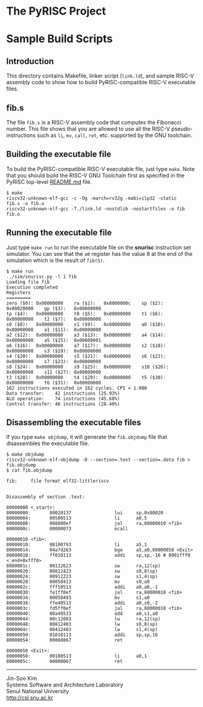 # The PyRISC Project
# Sample Build Scripts

## Introduction

This directory contains Makefile, linker script (`link.ld`), and sample RISC-V assembly code to show how to build PyRISC-compatible RISC-V executable files.

## fib.s

The file `fib.s` is a RISC-V assembly code that computes the Fibonacci number. This file shows that you are allowed to use all the RISC-V pseudo-instructions such as `li`, `mv`, `call`, `ret`, etc. supported by the GNU toolchain.

## Building the executable file

To build the PyRISC-compatible RISC-V executable file, just type `make`. Note that you should build the RISC-V GNU Toolchain first as specified in the PyRISC top-level [README.md](https://github.com/snu-csl/pyrisc/blob/master/README.md) file.

```
$ make
riscv32-unknown-elf-gcc -c -Og -march=rv32g -mabi=ilp32 -static   fib.s -o fib.o
riscv32-unknown-elf-gcc -T./link.ld -nostdlib -nostartfiles -o fib fib.o
```

## Running the executable file

Just type `make run` to run the executable file on the __snurisc__ instruction set simulator. You can see that the `a0` register has the value 8 at the end of the simulation which is the result of `fib(5)`.

```
$ make run
../sim/snurisc.py -l 1 fib
Loading file fib
Execution completed
Registers
=========
zero ($0): 0x00000000    ra ($1):   0x8000000c    sp ($2):   0x80020000    gp ($3):   0x00000000
tp ($4):   0x00000000    t0 ($5):   0x00000000    t1 ($6):   0x00000000    t2 ($7):   0x00000000
s0 ($8):   0x00000000    s1 ($9):   0x00000000    a0 ($10):  0x00000008    a1 ($11):  0x00000000
a2 ($12):  0x00000000    a3 ($13):  0x00000000    a4 ($14):  0x00000000    a5 ($15):  0x00000001
a6 ($16):  0x00000000    a7 ($17):  0x00000000    s2 ($18):  0x00000000    s3 ($19):  0x00000000
s4 ($20):  0x00000000    s5 ($21):  0x00000000    s6 ($22):  0x00000000    s7 ($23):  0x00000000
s8 ($24):  0x00000000    s9 ($25):  0x00000000    s10 ($26): 0x00000000    s11 ($27): 0x00000000
t3 ($28):  0x00000000    t4 ($29):  0x00000000    t5 ($30):  0x00000000    t6 ($31):  0x00000000
162 instructions executed in 162 cycles. CPI = 1.000
Data transfer:    42 instructions (25.93%)
ALU operation:    74 instructions (45.68%)
Control transfer: 46 instructions (28.40%)
```

## Disassembling the executable files

If you type `make objdump`, it will generate the `fib.objdump` file that disassembles the executable file.

```
$ make objdump
riscv32-unknown-elf-objdump -D --section=.text --section=.data fib > fib.objdump
$ cat fib.objdump

fib:     file format elf32-littleriscv


Disassembly of section .text:

80000000 <_start>:
80000000:       80020137                lui     sp,0x80020
80000004:       00500513                li      a0,5
80000008:       008000ef                jal     ra,80000010 <fib>
8000000c:       00000073                ecall

80000010 <fib>:
80000010:       00100793                li      a5,1
80000014:       04a7d263                bge     a5,a0,80000058 <Exit>
80000018:       ff010113                addi    sp,sp,-16 # 8001fff0 <_end+0xfff0>
8000001c:       00112623                sw      ra,12(sp)
80000020:       00812423                sw      s0,8(sp)
80000024:       00912223                sw      s1,4(sp)
80000028:       00050413                mv      s0,a0
8000002c:       fff50513                addi    a0,a0,-1
80000030:       fe1ff0ef                jal     ra,80000010 <fib>
80000034:       00050493                mv      s1,a0
80000038:       ffe40513                addi    a0,s0,-2
8000003c:       fd5ff0ef                jal     ra,80000010 <fib>
80000040:       00a48533                add     a0,s1,a0
80000044:       00c12083                lw      ra,12(sp)
80000048:       00812403                lw      s0,8(sp)
8000004c:       00412483                lw      s1,4(sp)
80000050:       01010113                addi    sp,sp,16
80000054:       00008067                ret

80000058 <Exit>:
80000058:       00100513                li      a0,1
8000005c:       00008067                ret
```

---

Jin-Soo Kim<br>
Systems Software and Architecture Laboratory<br>
Seoul National University<br>
http://csl.snu.ac.kr<br>
